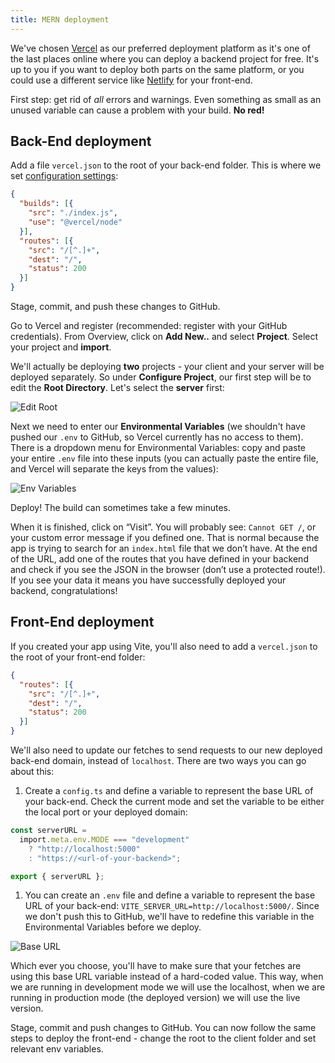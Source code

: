 ```yaml
---
title: MERN deployment
---
```



We've chosen [Vercel](https://vercel.com/) as our preferred deployment platform as it's one of the last places online where you can deploy a backend project for free. It's up to you if you want to deploy both parts on the same platform, or you could use a different service like [Netlify](https://www.netlify.com/) for your front-end.

First step: get rid of _all_ errors and warnings. Even something as small as an unused variable can cause a problem with your build. **No red!**

## Back-End deployment

Add a file `vercel.json` to the root of your back-end folder. This is where we set [configuration settings](https://vercel.com/docs/concepts/projects/project-configuration):

```json
{
  "builds": [{
    "src": "./index.js",
    "use": "@vercel/node"
  }],
  "routes": [{
    "src": "/[^.]+",
    "dest": "/",
    "status": 200
  }]
}
```

Stage, commit, and push these changes to GitHub.

Go to Vercel and register (recommended: register with your GitHub credentials). From Overview, click on **Add New..** and select **Project**.  Select your project and **import**.

We'll actually be deploying **two** projects - your client and your server will be deployed separately. So under **Configure Project**, our first step will be to edit the **Root Directory**. Let's select the **server** first:

![Edit Root](staticAsset/web/mern_root-change.png "Edit Root")

Next we need to enter our **Environmental Variables** (we shouldn't have pushed our `.env` to GitHub, so Vercel currently has no access to them). There is a dropdown menu for Environmental Variables: copy and paste your entire `.env` file into these inputs (you can actually paste the entire file, and Vercel will separate the keys from the values):

![Env Variables](staticAsset/web/mern_env-variables.png "Env Variables")

Deploy! The build can sometimes take a few minutes.

When it is finished, click on “Visit”. You will probably see: `Cannot GET /`, or your custom error message if you defined one. That is normal because the app is trying to search for an `index.html` file that we don’t have. At the end of the URL, add one of the routes that you have defined in your backend and check if you see the JSON in the browser (don’t use a protected route!). If you see your data it means you have successfully deployed your backend, congratulations!

## Front-End deployment

If you created your app using Vite, you'll also need to add a `vercel.json` to the root of your front-end folder:

```json
{
  "routes": [{
    "src": "/[^.]+",
    "dest": "/",
    "status": 200
  }]
}
```

We'll also need to update our fetches to send requests to our new deployed back-end domain, instead of `localhost`. There are two ways you can go about this:

1. Create a `config.ts` and define a variable to represent the base URL of your back-end. Check the current mode and set the variable to be either the local port or your deployed domain:

```ts
const serverURL =
  import.meta.env.MODE === "development"
    ? "http://localhost:5000"
    : "https://<url-of-your-backend>";

export { serverURL };
```

1. You can create an `.env` file and define a variable to represent the base URL of your back-end: `VITE_SERVER_URL=http://localhost:5000/`. Since we don't push this to GitHub, we'll have to redefine this variable in the Environmental Variables before we deploy.

![Base URL](staticAsset/web/mern_base-url.png "Base URL")

Which ever you choose, you'll have to make sure that your fetches are using this base URL variable instead of a hard-coded value. This way, when we are running in development mode we will use the localhost, when we are running in production mode (the deployed version) we will use the live version.

Stage, commit and push changes to GitHub. You can now follow the same steps to deploy the front-end - change the root to the client folder and set relevant env variables.
